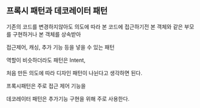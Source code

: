 ## 프록시 패턴과 데코레이터 패턴 

기존의 코드를 변경하지않아도 의도에 따라 본 코드에 접근하기전 본 객체와 같은 부모를 구현하거나 본 객체를 상속받아    

접근제어, 캐싱, 추가 기능 등을 넣을 수 있는 패턴

역할이 비슷하더라도 패턴은 Intent,

처음 만든 의도에 따라 디자인 패턴이 나뉜다고 생각하면 된다.

프록시패턴은 주로 접근 제어 기능을

데코레이터 패턴은 추가기능 구현을 위해 주로 사용한다. 
